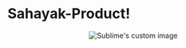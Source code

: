 # Sahayak-Product!
<p align="center">
  <img src="https://user-images.githubusercontent.com/76803084/180269583-65cc191a-1843-4d3e-bac8-01fd6133a136.png" alt="Sublime's custom image"/>
</p>
